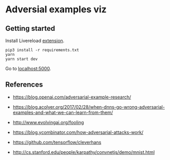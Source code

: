 # Adversial examples viz


## Getting started

Install Livereload [extension](http://livereload.com/extensions/).

```shell
pip3 install -r requirements.txt
yarn
yarn start dev
```

Go to [localhost:5000](http://localhost:5000).

## References

- https://blog.openai.com/adversarial-example-research/
- https://blog.acolyer.org/2017/02/28/when-dnns-go-wrong-adversarial-examples-and-what-we-can-learn-from-them/
- http://www.evolvingai.org/fooling
- https://blog.ycombinator.com/how-adversarial-attacks-work/

- https://github.com/tensorflow/cleverhans
- http://cs.stanford.edu/people/karpathy/convnetjs/demo/mnist.html